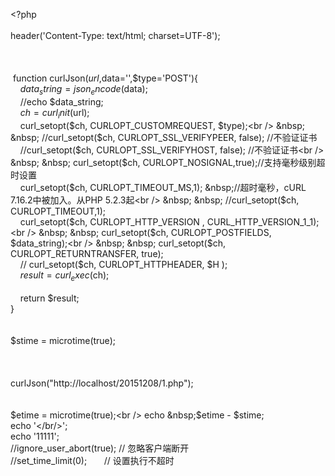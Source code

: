 &lt;?php<br />
<br />
header('Content-Type: text/html; charset=UTF-8');<br />
<br />
<br />
<br />
&nbsp;function curlJson($url,$data='',$type='POST'){<br />
&nbsp; &nbsp; $data_string = json_encode($data);<br />
&nbsp; &nbsp; //echo $data_string;<br />
&nbsp; &nbsp; $ch = curl_init($url);<br />
&nbsp; &nbsp; curl_setopt($ch, CURLOPT_CUSTOMREQUEST, $type);<br />
&nbsp; &nbsp; //curl_setopt($ch, CURLOPT_SSL_VERIFYPEER, false); //不验证证书<br />
&nbsp; &nbsp; //curl_setopt($ch, CURLOPT_SSL_VERIFYHOST, false); //不验证证书<br />
&nbsp; &nbsp; curl_setopt($ch, CURLOPT_NOSIGNAL,true);//支持毫秒级别超时设置<br />
&nbsp; &nbsp; curl_setopt($ch, CURLOPT_TIMEOUT_MS,1); &nbsp;//超时毫秒，cURL 7.16.2中被加入。从PHP 5.2.3起<br />
&nbsp; &nbsp; //curl_setopt($ch, CURLOPT_TIMEOUT,1);<br />
&nbsp; &nbsp; curl_setopt($ch, CURLOPT_HTTP_VERSION , CURL_HTTP_VERSION_1_1);<br />
&nbsp; &nbsp; curl_setopt($ch, CURLOPT_POSTFIELDS, $data_string);<br />
&nbsp; &nbsp; curl_setopt($ch, CURLOPT_RETURNTRANSFER, true);<br />
&nbsp; &nbsp; // curl_setopt($ch, CURLOPT_HTTPHEADER, $H );<br />
&nbsp; &nbsp; $result = curl_exec($ch);<br />
&nbsp; &nbsp;&nbsp;<br />
&nbsp; &nbsp; return $result;<br />
}<br />
<br />
<br />
$stime = microtime(true);<br />
<br />
<br />
<br />
curlJson("http://localhost/20151208/1.php");<br />
<br />
<br />
$etime = microtime(true);<br />
echo &nbsp;$etime - $stime;<br />
echo '&lt;/br/&gt;';<br />
echo '11111';<br />
//ignore_user_abort(true); // 忽略客户端断开 &nbsp;<br />
//set_time_limit(0); &nbsp; &nbsp; &nbsp; // 设置执行不超时&nbsp;<br />